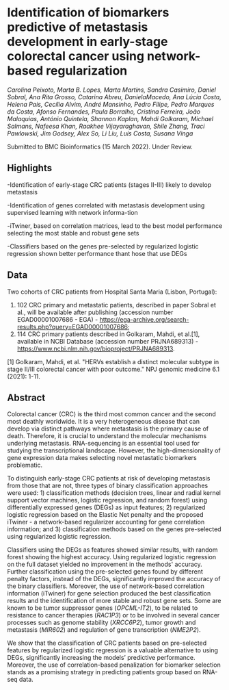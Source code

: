 # Identification of biomarkers predictive of metastasis development in early-stage colorectal cancer using network-based regularization

<i> Carolina Peixoto, Marta B. Lopes, Marta Martins, Sandra Casimiro, Daniel Sobral, Ana Rita Grosso, Catarina Abreu, DanielaMacedo, Ana Lúcia Costa, Helena Pais, Cecília Alvim, André Mansinho, Pedro Filipe, Pedro Marques da Costa, Afonso Fernandes, Paula Borralho, Cristina Ferreira, João Malaquias, António Quintela, Shannon Kaplan, Mahdi Golkaram, Michael Salmans, Nafeesa Khan, Raakhee Vijayaraghavan, Shile Zhang, Traci Pawlowski, Jim Godsey, Alex So, Li Liu, Luís Costa, Susana Vinga </i>

Submitted to BMC Bioinformatics (15 March 2022). Under Review.

## Highlights 

-Identification of early-stage CRC patients (stages II-III) likely to develop metastasis

-Identification of genes correlated with metastasis development using supervised learning with network informa-tion

-iTwiner, based on correlation matrices, lead to the best model performance selecting the most stable and robust gene sets

-Classifiers based on the genes pre-selected by regularized logistic regression shown better performance thant hose that use DEGs

## Data
Two cohorts of CRC patients from Hospital Santa Maria (Lisbon, Portugal): 
1) 102 CRC primary and metastatic patients, described in paper Sobral et al., will be available after publishing (accession number EGAD00001007686 - EGA) - https://ega-archive.org/search-results.php?query=EGAD00001007686; 
2) 114 CRC primary patients described in Golkaram, Mahdi, et al.[1], available in NCBI Database (accession number PRJNA689313) - https://www.ncbi.nlm.nih.gov/bioproject/PRJNA689313.


[1] Golkaram, Mahdi, et al. "HERVs establish a distinct molecular subtype in stage II/III colorectal cancer with poor outcome." NPJ genomic medicine 6.1 (2021): 1-11.


## Abstract

Colorectal cancer (CRC) is the third most common cancer and the second most deathly worldwide. It is a very heterogeneous disease that can develop via distinct pathways where metastasis is the primary cause of death. Therefore, it is crucial to understand the molecular mechanisms underlying metastasis. RNA-sequencing is an essential tool used for studying the transcriptional landscape. However, the high-dimensionality of gene expression data makes selecting novel metastatic biomarkers problematic. 

To distinguish early-stage CRC patients at risk of developing metastasis from those that are not, three types of binary classification approaches were used: 1) classification methods (decision trees, linear and radial kernel support vector machines, logistic regression, and random forest) using differentially expressed genes (DEGs) as input features; 2) regularized logistic regression based on the Elastic Net penalty and the proposed iTwiner - a network-based regularizer accounting for gene correlation information; and 3) classification methods based on the genes pre-selected using regularized logistic regression.

Classifiers using the DEGs as features showed similar results, with random forest showing the highest accuracy. Using regularized logistic regression on the full dataset yielded no improvement in the methods' accuracy. 
Further classification using the pre-selected genes found by different penalty factors, instead of the DEGs, significantly improved the accuracy of the binary classifiers. Moreover, the use of network-based correlation information (iTwiner) for gene selection produced the best classification results and the identification of more stable and robust gene sets. 
Some are known to be tumor suppressor genes (<i>OPCML-IT2</i>), to be related to resistance to cancer therapies (<i>RAC1P3</i>) or to be involved in several cancer processes such as genome stability (<i>XRCC6P2</i>), tumor growth and metastasis (<i>MIR602</i>) and regulation of gene transcription (<i>NME2P2</i>).

We show that the classification of CRC patients based on pre-selected features by regularized logistic regression is a valuable alternative to using DEGs, significantly increasing the models’ predictive performance. Moreover, the use of correlation-based penalization for biomarker selection stands as a promising strategy in predicting patients group based on RNA-seq data.
